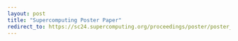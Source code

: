 ```yaml
---
layout: post
title: "Supercomputing Poster Paper"
redirect_to: https://sc24.supercomputing.org/proceedings/poster/poster_pages/post166.html
---
```

